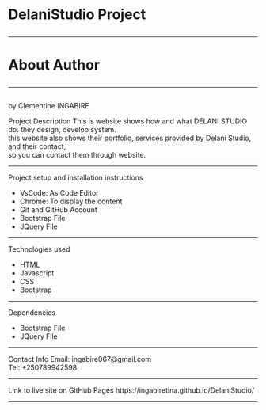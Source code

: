 # DelaniStudio Project <hr>

# About Author <hr>

by Clementine INGABIRE<br>

 Project Description
This is website shows how and what DELANI STUDIO do. they design, develop system.<br>
this website also shows their portfolio, services provided by Delani Studio, and their contact,<br>
so you can contact them through website.
<hr>
 Project setup and installation instructions
<ul>
   <li>VsCode:  As Code Editor</li>
    <li>Chrome: To display the content</li>
     <li> Git and GitHub Account</li>
      <li>Bootstrap File</li>
      <li>JQuery File</li>
</ul>
<hr>
 Technologies used
<ul>
   <li>HTML</li>
    <li>Javascript</li>
     <li>CSS</li>
      <li>Bootstrap</li>
     
</ul>
<hr>
Dependencies
<ul>
   <li>Bootstrap File</li>
    <li>JQuery File</li>
     
</ul>
<hr>
 Contact Info
Email: ingabire067@gmail.com<br>
Tel: +250789942598
<hr>
Link to live site on GitHub Pages
https://ingabiretina.github.io/DelaniStudio/
<hr>




